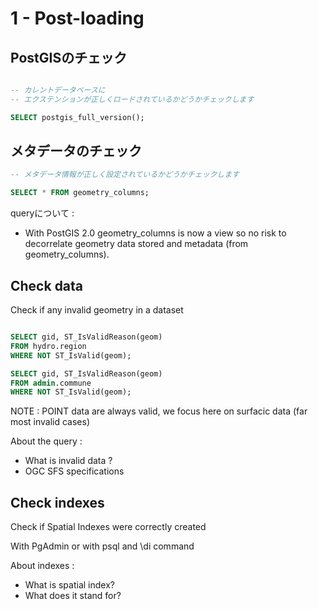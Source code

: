 1 - Post-loading
================

PostGISのチェック
-------------

```SQL

-- カレントデータベースに 
-- エクステンションが正しくロードされているかどうかチェックします

SELECT postgis_full_version();
```

メタデータのチェック
--------------

```SQL
-- メタデータ情報が正しく設定されているかどうかチェックします

SELECT * FROM geometry_columns;
```


queryについて :
- With PostGIS 2.0 geometry_columns is now a view so no risk to decorrelate geometry data stored and metadata (from geometry_columns).


Check data
----------

Check if any invalid geometry in a dataset

```SQL

SELECT gid, ST_IsValidReason(geom) 
FROM hydro.region 
WHERE NOT ST_IsValid(geom);

SELECT gid, ST_IsValidReason(geom) 
FROM admin.commune 
WHERE NOT ST_IsValid(geom);
```


NOTE : POINT data are always valid, we focus here on surfacic data  (far most invalid cases)


About the query : 
- What is invalid data ?
- OGC SFS specifications

Check indexes
-------------

Check if Spatial Indexes were correctly created

With PgAdmin or with psql and \di command

About indexes : 
- What is spatial index?
- What does it stand for?
